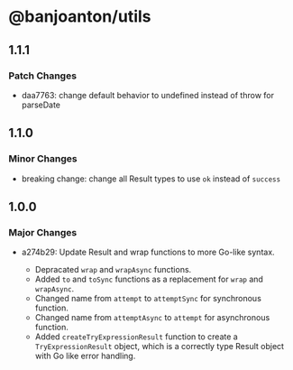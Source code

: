 # @banjoanton/utils

## 1.1.1

### Patch Changes

-   daa7763: change default behavior to undefined instead of throw for parseDate

## 1.1.0

### Minor Changes

-   breaking change: change all Result types to use `ok` instead of `success`

## 1.0.0

### Major Changes

-   a274b29: Update Result and wrap functions to more Go-like syntax.

    -   Depracated `wrap` and `wrapAsync` functions.
    -   Added `to` and `toSync` functions as a replacement for `wrap` and `wrapAsync`.
    -   Changed name from `attempt` to `attemptSync` for synchronous function.
    -   Changed name from `attemptAsync` to `attempt` for asynchronous function.
    -   Added `createTryExpressionResult` function to create a `TryExpressionResult` object, which is a correctly type Result object with Go like error handling.
